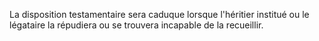   
 La disposition testamentaire sera caduque lorsque l'héritier institué ou le légataire la répudiera ou se trouvera incapable de la recueillir.  

  

